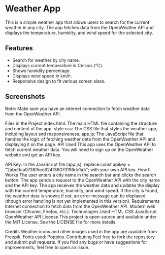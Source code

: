 # Weather App

This is a simple weather app that allows users to search for the current weather in any city. The app fetches data from the OpenWeather API and displays the temperature, humidity, and wind speed for the selected city.

## Features

- Search for weather by city name.
- Displays current temperature in Celsius (°C).
- Shows humidity percentage.
- Displays wind speed in km/h.
- Responsive design to fit various screen sizes.

## Screenshots


Note: Make sure you have an internet connection to fetch weather data from the OpenWeather API.

Files in the Project
index.html: The main HTML file containing the structure and content of the app.
style.css: The CSS file that styles the weather app, including layout and responsiveness.
app.js: The JavaScript file that handles the logic of fetching weather data from the OpenWeather API and displaying it on the page.
API Used
This app uses the OpenWeather API to fetch current weather data. You will need to sign up on the OpenWeather website and get an API key.

API Key: In the JavaScript file (app.js), replace const apikey = "2abc0ca0738f5ec624f36073198dc1a5"; with your own API key.
How It Works
The user enters a city name in the search bar and clicks the search button.
The app sends a request to the OpenWeather API with the city name and the API key.
The app receives the weather data and updates the display with the current temperature, humidity, and wind speed.
If the city is found, the weather data is shown; if not, an error message can be displayed (though error handling is not yet implemented in this version).
Requirements
Internet connection to fetch data from the OpenWeather API.
Modern web browser (Chrome, Firefox, etc.).
Technologies Used
HTML
CSS
JavaScript
OpenWeather API
License
This project is open-source and available under the MIT License. See the LICENSE file for more details.

Credits
Weather icons and other images used in the app are available from Freepik.
Fonts used: Poppins.
Contributing
Feel free to fork the repository and submit pull requests. If you find any bugs or have suggestions for improvements, feel free to open an issue.
